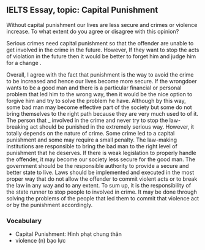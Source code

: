 ## IELTS Essay, topic: Capital Punishment


Without capital punishment our lives are less secure and crimes or violence increase. To what extent do you agree or disagree with this opinion?


Serious crimes need capital punishment so that the offender are unable to get involved in the crime in the future. However, If they want to stop the acts of violation in the future then it would be better to forget him and judge him for a change .



Overall, I agree with the fact that punishment is the way to avoid the crime to be increased and hence our lives become more secure. If the wrongdoer wants to be a good man and there is a particular financial or personal problem that led him to the wrong way, then it would be the nice option to forgive him and try to solve the problem he have. Although by this way, some bad man may become effective part of the society but some do not bring themselves to the right path because they are very much used to of it. The person that _ involved in the crime and never try to stop the law-breaking act should be punished in the extremely serious way. However, it totally depends on the nature of crime. Some crime led to a capital punishment and some may require a small penalty. The law-making institutions are responsible to bring the bad man to the right level of punishment that he deserves. If there is weak legislation to properly handle the offender, it may become our society less secure for the good man. The government should be the responsible authority to provide a secure and better state to live. Laws should be implemented and executed in the most proper way that do not allow the offender to commit violent acts or to break the law in any way and to any extent. To sum up, it is the responsibility of the state runner to stop people to involved in crime. It may be done through solving the problems of the people that led them to commit that violence act or by the punishment accordingly.


### Vocabulary

- Capital Punishment: Hình phạt chung thân
- violence (n) bạo lực
